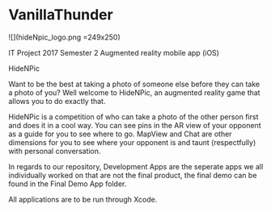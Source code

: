 # VanillaThunder

![](hideNpic_logo.png =249x250)

IT Project 2017 Semester 2 Augmented reality mobile app (iOS)

HideNPic

Want to be the best at taking a photo of someone else before they can take a photo of you? Well welcome to HideNPic, an augmented reality game that allows you to do exactly that.

HideNPic is a competition of who can take a photo of the other person first and does it in a cool way. You can see pins in the AR view of your opponent as a guide for you to see where to go. MapView and Chat are other dimensions for you to see where your opponent is and taunt (respectfully) with personal conversation. 

In regards to our repository, Development Apps are the seperate apps we all individually worked on that are not the final product, the final demo can be found in the Final Demo App folder. 

All applications are to be run through Xcode.
